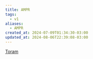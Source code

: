 ```yaml
---
title: AMPR
tags:
  - v1
aliases:
  - AMPR
created_at: 2024-07-09T01:34:30-03:00
updated_at: 2024-08-06T22:39:08-03:00
---
```


[Toram](../../../../rascunhos/2024/07/Toram.md)
